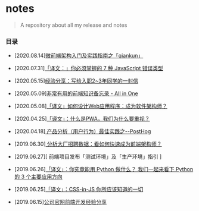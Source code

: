# notes

> A repository about all my release and notes

### 目录

- [2020.08.14][微前端架构入门及实践指南之「qiankun」](https://juejin.im/post/6860644545193836551)

- [2020.07.31][「译文：」你必须掌握的 7 种 JavaScript 错误类型](https://juejin.im/post/6855456589282410509/)

- [2020.05.15][经验分享：写给入职2~3年同学的一封信](https://juejin.im/post/5ebd607e6fb9a0433e52d070)

- [2020.05.09][非常有用的前端知识备忘录 - All in One](https://juejin.im/post/5eb6c746e51d454dbb7fe1c8)

- [2020.05.08][「译文」如何设计Web应用程序：成为软件架构师？](https://juejin.im/post/5eb5792ef265da7b90054eac)

- [2020.04.25][「译文」：什么是PWA，我们为什么要重视？](https://blog.bitsrc.io/what-is-a-pwa-and-why-should-you-care-388afb6c0bad)

- [2020.04.18][ 产品分析（用户行为）最佳实践之--PostHog ](https://juejin.im/post/5e9b9dc551882573a25f34f8)

- [2019.06.30][ 分析大厂招聘数据：看如何快速成为前端架构师？ ](https://juejin.im/post/5d14a05ef265da1bce3de2f6)

- [2019.06.27][ 前端项目发布「测试环境」及「生产环境」指引 ]

- [2019.06.26][「译文」：你究竟能用 Python 做什么？ 我们一起来看下 Python 的 3 个主要应用方向](https://juejin.im/post/5d132b0bf265da1bce3de0c9)

- [2019.06.25][「译文」：CSS-in-JS 你所应该知道的一切](https://juejin.im/post/5d10e5d36fb9a07eb55f6939)

- [2019.06.15][公司官网前端开发经验分享](https://juejin.im/post/5d046fd4f265da1b725c0066)